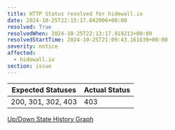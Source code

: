 ```yaml
---
title: HTTP Status resolved for hidewall.io
date: 2024-10-25T22:15:17.042006+00:00
resolved: True
resolvedWhen: 2024-10-25T22:13:17.919213+00:00
resolvedStartTime: 2024-10-25T21:09:43.161639+00:00
severity: notice
affected:
  - hidewall.io
section: issue
---
```


| Expected Statuses | Actual Status  |
|-------------------|----------------|
| 200, 301, 302, 403 | 403 |

[Up/Down State History Graph](hidewall.io-http.html)